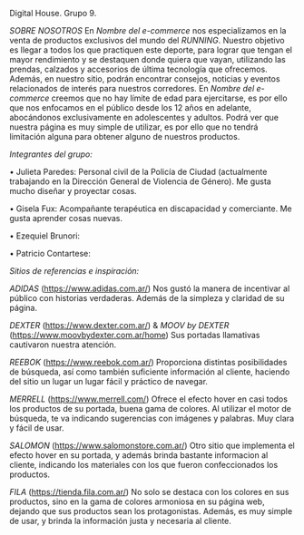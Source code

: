 Digital House. Grupo 9.

 *SOBRE NOSOTROS*
En *Nombre del e-commerce* nos especializamos en la venta de productos exclusivos del mundo del *RUNNING*. Nuestro objetivo es llegar a todos los que practiquen este deporte, para lograr que tengan el mayor rendimiento y se destaquen donde quiera que vayan, utilizando las prendas, calzados y accesorios de última tecnología que ofrecemos.
Además, en nuestro sitio, podrán encontrar consejos, noticias y eventos relacionados de interés para nuestros corredores. 
En *Nombre del e-commerce* creemos que no hay límite de edad para ejercitarse, es por ello que nos enfocamos en el público desde los 12 años en adelante, abocándonos exclusivamente en adolescentes y adultos. Podrá ver que nuestra página es muy simple de utilizar, es por ello que no tendrá limitación alguna para obtener alguno de nuestros productos.

*Integrantes del grupo:*

•	Julieta Paredes: Personal civil de la Policía de Ciudad (actualmente trabajando en la Dirección General de Violencia de Género). Me gusta mucho diseñar y proyectar cosas.

•	Gisela Fux: Acompañante terapéutica en discapacidad y comerciante. Me gusta aprender cosas nuevas.

•	Ezequiel Brunori:

•	Patricio Contartese:

 *Sitios de referencias e inspiración:*
 
   *ADIDAS* (https://www.adidas.com.ar/)
  Nos gustó la manera de incentivar al público con historias verdaderas. Además de la simpleza y claridad de su página.

  *DEXTER* (https://www.dexter.com.ar/) & *MOOV by DEXTER* (https://www.moovbydexter.com.ar/home)
  Sus portadas llamativas cautivaron nuestra atención.

  *REEBOK* (https://www.reebok.com.ar/)
  Proporciona distintas posibilidades de búsqueda, así como también suficiente información al cliente, haciendo del sitio un lugar un lugar fácil y práctico de navegar.

  *MERRELL* (https://www.merrell.com/)
  Ofrece el efecto hover en casi todos los productos de su portada, buena gama de colores. Al utilizar el motor de búsqueda, te va indicando sugerencias con imágenes y palabras. Muy clara y fácil de usar.

  *SALOMON* (https://www.salomonstore.com.ar/)
  Otro sitio que implementa el efecto hover en su portada, y además brinda bastante informacion al cliente, indicando los materiales  con los que fueron confeccionados los productos.

  *FILA* (https://tienda.fila.com.ar/)
  No solo se destaca con los colores en sus productos, sino en la gama de colores armoniosa en su página web, dejando que sus productos sean los protagonistas. Además, es muy simple de usar, y brinda la información justa y necesaria al cliente.




